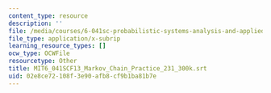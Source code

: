 ```yaml
---
content_type: resource
description: ''
file: /media/courses/6-041sc-probabilistic-systems-analysis-and-applied-probability-fall-2013/02e8ce72108f3e90afb8cf9b1ba81b7e_MIT6_041SCF13_Markov_Chain_Practice_231_300k.srt
file_type: application/x-subrip
learning_resource_types: []
ocw_type: OCWFile
resourcetype: Other
title: MIT6_041SCF13_Markov_Chain_Practice_231_300k.srt
uid: 02e8ce72-108f-3e90-afb8-cf9b1ba81b7e
---
```

